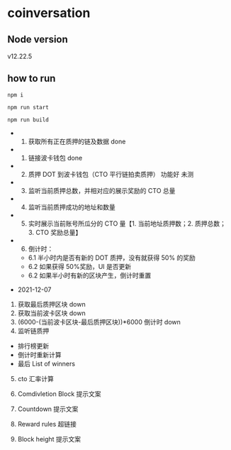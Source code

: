 # coinversation

## Node version

v12.22.5

## how to run

```
npm i

npm run start

npm run build
```

- 1. 获取所有正在质押的链及数据 done

- 1. 链接波卡钱包 done
- 2. 质押 DOT 到波卡钱包（CTO 平行链拍卖质押） 功能好 未测
- 3. 监听当前质押总数，并相对应的展示奖励的 CTO 总量
- 4. 监听当前质押成功的地址和数量
- 5. 实时展示当前账号所瓜分的 CTO 量【1. 当前地址质押数；2. 质押总数；3. CTO 奖励总量】
- 6. 倒计时：

  - 6.1 半小时内是否有新的 DOT 质押，没有就获得 50% 的奖励
  - 6.2 如果获得 50%奖励，UI 是否更新
  - 6.2 如果半小时有新的区块产生，倒计时重置

- 2021-12-07

1. 获取最后质押区块 down
2. 获取当前波卡区块 down
3. (6000-(当前波卡区块-最后质押区块))\*6000 倒计时 down
4. 监听链质押

- 排行榜更新
- 倒计时重新计算
- 最后 List of winners

5. cto 汇率计算

6. Comdivletion Block 提示文案
7. Countdown 提示文案
8. Reward rules 超链接
9. Block height 提示文案
